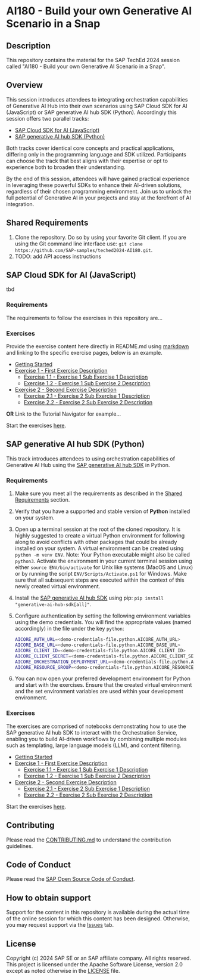 # AI180 - Build your own Generative AI Scenario in a Snap

## Description

This repository contains the material for the SAP TechEd 2024 session called "AI180 - Build your own Generative AI Scenario in a Snap".

## Overview

This session introduces attendees to integrating orchestration capabilities of Generative AI Hub into their own scenarios using SAP Cloud SDK for AI (JavaScript) or SAP generative AI hub SDK (Python).
Accordingly this session offers two parallel tracks:

- [SAP Cloud SDK for AI (JavaScript)](#sap-cloud-sdk-for-ai-javascript)
- [SAP generative AI hub SDK (Python)](#sap-generative-ai-hub-sdk-python)

Both tracks cover identical core concepts and practical applications, differing only in the programming language and SDK utilized. Participants can choose the track that best aligns with their expertise or opt to experience both to broaden their understanding.

By the end of this session, attendees will have gained practical experience in leveraging these powerful SDKs to enhance their AI-driven solutions, regardless of their chosen programming environment. Join us to unlock the full potential of Generative AI in your projects and stay at the forefront of AI integration.

## Shared Requirements

1. Clone the repository. Do so by using your favorite Git client. If you are using the Git command line interface use: `git clone https://github.com/SAP-samples/teched2024-AI180.git`.
2. TODO: add API access instructions

## SAP Cloud SDK for AI (JavaScript)

tbd

### Requirements

The requirements to follow the exercises in this repository are...

### Exercises

Provide the exercise content here directly in README.md using [markdown](https://guides.github.com/features/mastering-markdown/) and linking to the specific exercise pages, below is an example.

- [Getting Started](exercises/javascript/ex0/)
- [Exercise 1 - First Exercise Description](exercises/javascript/ex1/)
  - [Exercise 1.1 - Exercise 1 Sub Exercise 1 Description](exercises/javascript/ex1#exercise-11-sub-exercise-1-description)
  - [Exercise 1.2 - Exercise 1 Sub Exercise 2 Description](exercises/javascript/ex1#exercise-12-sub-exercise-2-description)
- [Exercise 2 - Second Exercise Description](exercises/javascript/ex2/)
  - [Exercise 2.1 - Exercise 2 Sub Exercise 1 Description](exercises/javascript/ex2#exercise-21-sub-exercise-1-description)
  - [Exercise 2.2 - Exercise 2 Sub Exercise 2 Description](exercises/javascript/ex2#exercise-22-sub-exercise-2-description)

**OR** Link to the Tutorial Navigator for example...

Start the exercises [here](https://developers.sap.com/tutorials/abap-environment-trial-onboarding.html).

## SAP generative AI hub SDK (Python)

This track introduces attendees to using orchestration capabilities of Generative AI Hub using the [SAP generative AI hub SDK](https://pypi.org/project/generative-ai-hub-sdk/) in Python.

### Requirements

1. Make sure you meet all the requirements as described in the [Shared Requirements](#shared-requirements) section.
2. Verify that you have a supported and stable version of **Python** installed on your system.
3. Open up a terminal session at the root of the cloned repository. It is highly suggested to create a virtual Python environment for following along to avoid conflicts with other packages that could be already installed on your system. A virtual environment can be created using `python -m venv ENV`. Note: Your Python executable might also be called `python3`. Activate the environment in your current terminal session using either `source ENV/bin/activate` for Unix like systems (MacOS and Linux) or by running the script `ENV/Scripts/Activate.ps1` for Windows. Make sure that all subsequent steps are executed within the context of this newly created virtual environment.
4. Install the [SAP generative AI hub SDK](https://pypi.org/project/generative-ai-hub-sdk/) using pip: `pip install "generative-ai-hub-sdk[all]"`.
5. Configure authentication by setting the following environment variables using the demo credentials. You will find the appropriate values (named accordingly) in the file under the key `python`:

   ```bash
   AICORE_AUTH_URL=<demo-credentials-file.python.AICORE_AUTH_URL>
   AICORE_BASE_URL=<demo-credentials-file.python.AICORE_BASE_URL>
   AICORE_CLIENT_ID=<demo-credentials-file.python.AICORE_CLIENT_ID>
   AICORE_CLIENT_SECRET=<demo-credentials-file.python.AICORE_CLIENT_SECRET>
   AICORE_ORCHESTRATION_DEPLOYMENT_URL=<demo-credentials-file.python.AICORE_ORCHESTRATION_DEPLOYMENT_URL>
   AICORE_RESOURCE_GROUP=<demo-credentials-file.python.AICORE_RESOURCE_GROUP>
   ```

6. You can now open your preferred development environment for Python and start with the exercises. Ensure that the created virtual environment and the set environment variables are used within your development environment.

### Exercises

The exercises are comprised of notebooks demonstrating how to use the SAP generative AI hub SDK to interact with the Orchestration Service, enabling you to build AI-driven workflows by combining multiple modules such as templating, large language models (LLM), and content filtering.

- [Getting Started](exercises/python/ex0/)
- [Exercise 1 - First Exercise Description](exercises/python/ex1/)
  - [Exercise 1.1 - Exercise 1 Sub Exercise 1 Description](exercises/python/ex1#exercise-11-sub-exercise-1-description)
  - [Exercise 1.2 - Exercise 1 Sub Exercise 2 Description](exercises/python/ex1#exercise-12-sub-exercise-2-description)
- [Exercise 2 - Second Exercise Description](exercises/python/ex2/)
  - [Exercise 2.1 - Exercise 2 Sub Exercise 1 Description](exercises/python/ex2#exercise-21-sub-exercise-1-description)
  - [Exercise 2.2 - Exercise 2 Sub Exercise 2 Description](exercises/python/ex2#exercise-22-sub-exercise-2-description)

Start the exercises [here](https://developers.sap.com/tutorials/abap-environment-trial-onboarding.html).

## Contributing

Please read the [CONTRIBUTING.md](./CONTRIBUTING.md) to understand the contribution guidelines.

## Code of Conduct

Please read the [SAP Open Source Code of Conduct](https://github.com/SAP-samples/.github/blob/main/CODE_OF_CONDUCT.md).

## How to obtain support

Support for the content in this repository is available during the actual time of the online session for which this content has been designed. Otherwise, you may request support via the [Issues](../../issues) tab.

## License

Copyright (c) 2024 SAP SE or an SAP affiliate company. All rights reserved. This project is licensed under the Apache Software License, version 2.0 except as noted otherwise in the [LICENSE](LICENSES/Apache-2.0.txt) file.
